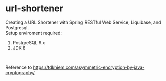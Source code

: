 # url-shortener
Creating a URL Shortener with Spring RESTful Web Service, Liquibase, and Postgresql. <br>
Setup enviroment required:
1. PostgreSQL 9.x
2. JDK 8
<br>

Reference to https://tdkhiem.com/asymmetric-encryption-by-java-cryptography/
